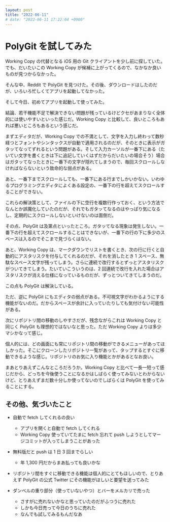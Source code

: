 ```yaml
---
layout: post
title: "2022-06-11"
# date: "2022-06-11 17:22:04 +0900"
---
```


# PolyGit を試してみた
Working Copy の代替となる iOS 用の Git クライアントを少し前に探していた。でも、だいたいこの Working Copy が候補に上がってくるので、なかなか良いものが見つからなかった。

そんな中、Reddit で PolyGit を見つけた。その後、ダウンロードはしたのだが、いろいろ忙しくてアプリを起動してなかった。

そして今日、初めてアプリを起動して使ってみた。

結論、若干機能不足で解決できない問題が残っているけどクセがあまりなく全体的には使いやすいといった感じだ。Working Copy と比較して、良いところもあれば悪いところもあるという感じだ。

まずエディタだが、Working Copy での不満として、文字を入力し終わって数秒経つとフォントやシンタックスが自動で適用されるのだが、そのときに表示がガタッてなってずれるという問題がある。そして入力カーソルが一番下にある（たいてい文字を書くときは下に追記していくはずだからだいたいの場合そう）場合はガタッてなったときに一番下の文字が隠れてしまうので、毎回スクロールしなければならないという致命的な弱点がある。

あと、一番下までスクロールしても、一番下にある行までしかいかない。いわゆるプログラミングエディタによくある設定の、一番下の行を超えてスクロールすることができない。

これらの解決策として、ファイルの下に空行を複数行作っておく、という方法でなんとか誤魔化していたのだが、それでもガタッてなるのはやっぱり気になるし、定期的にスクロールしないといけないのは面倒だ。

その点、PolyGit は及第点といったところ。ガタッてなる現象は発生しない。一番下の行を超えてスクロールすることはできないが、一番下の行の下に多少のスペースは入るのでそこまで見づらくはない。

あと、Working Copy は、マークダウンでリストを書くとき、次の行に行くと自動的にアスタリスクを付与してくれるのだが、それを消したとき 1 スペース、無駄なスペース文字が残ってしまう。さらに連続で改行するとずっとアスタリスクがついてきてしまう。たいていこういうのは、2 回連続で改行を入れた場合はアスタリスクが消える仕様になっているものだが、ずっとついてきてしまうのだ。

この点も PolyGit は解決している。

ただ、逆に PolyGit にもエディタの弱点がある。不可視文字がわかるようにする機能がないのだ。だからスペースが余計に入っていたりしても気付けない可能性がある。

次にリポジトリ間の移動のしやすさだが、残念ながらこれは Working Copy と同じく PolyGit も理想的ではないなと思った。ただ Working Copy よりは多少マシかなって感じ。

個人的には、どの画面にも常にリポジトリ間の移動ができるメニューがあってほしかった。そこにクローンしたリポジトリ一覧があって、タップするとすぐに移動できるような感じ。リポジトリのお気に入り機能とかがあるとなお良い。

まあとりあえずこんなところだろうか。Working Copy と比べて一長一短って感じだから、どっちを今後使うことになるかはしばらく使ってみないとわからないけど、とりあえずまだ数十分しか使ってないのでしばらくは PolyGit を使ってみることにする。

## その他、気づいたこと
* 自動で fetch してくれるの良い
    * アプリを開くと自動で fetch してくれる
    * Working Copy 使っていてたまに fetch 忘れて push しようとしてマージコミットが入ってしまうことがあった
* 無料版だと push は 1 日 3 回までらしい
    * 年 1,300 円だからまあ払っても良いかな

* リポジトリ間をすぐに移動できる機能は個人的にとてもほしいので、とりあえず PolyGit の公式 Twitter にその機能がほしいと要望を送ってみた

* ダンベルの重り部分（使っていないやつ）とバーをメルカリで売った
    * さすがに売れないかなと思っていたのだがふつうに売れた
    * しかも今日売って今日のうちに売れた
    * なんでも試してみるもんだなあ